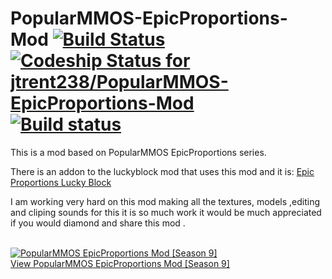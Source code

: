 # PopularMMOS-EpicProportions-Mod [![Build Status](https://travis-ci.org/jtrent238/PopularMMOS-EpicProportions-Mod.svg?branch=master)](https://travis-ci.org/jtrent238/PopularMMOS-EpicProportions-Mod) [ ![Codeship Status for jtrent238/PopularMMOS-EpicProportions-Mod](https://codeship.com/projects/1003c190-4e1a-0134-ccf6-4e2c8cfaa9af/status?branch=master)](https://codeship.com/projects/170713) [![Build status](https://ci.appveyor.com/api/projects/status/6v8rpljgtauw2693?svg=true)](https://ci.appveyor.com/project/jtrent238/popularmmos-epicproportions-mod)

This is a mod based on PopularMMOS EpicProportions series. 

There is an addon to the luckyblock mod that uses this mod and it is: 
[Epic Proportions Lucky Block](https://github.com/jtrent238/Epic-Proportions-Lucky-Block)

I am working very hard on this mod making all the textures, models ,editing and cliping sounds for this it is so much work it would be much appreciated if you would diamond and share this mod .

<a href="http://www.planetminecraft.com/mod/popularmmos-epicproportions-mod-season-9/" title="PopularMMOS EpicProportions Mod [Season 9] Minecraft Mod"><br /><img src="http://www.planetminecraft.com/files/resource_media/screenshot/1627/7609de8af-110333696_thumb.jpg" alt="PopularMMOS EpicProportions Mod [Season 9]" border="0"/><br/>View PopularMMOS EpicProportions Mod [Season 9]</a>
